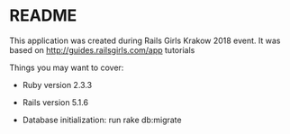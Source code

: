 # README
This application was created during Rails Girls Krakow 2018 event. It was based on http://guides.railsgirls.com/app tutorials

Things you may want to cover:

* Ruby version 2.3.3

* Rails version 5.1.6

* Database initialization: run rake db:migrate
